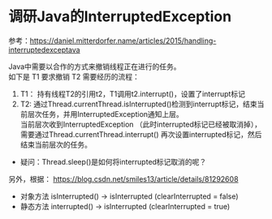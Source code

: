 # 调研Java的InterruptedException
参考：https://daniel.mitterdorfer.name/articles/2015/handling-interruptedexceptava

Java中需要以合作的方式来撤销线程正在进行的任务。  
如下是 T1 要求撤销 T2 需要经历的流程：
 1. T1： 持有线程T2的引用t2，T1调用t2.interrupt()，设置了interrupt标记
 1. T2: 通过Thread.currentThread.isInterrupted()检测到interrupt标记，结束当前层次任务，并用InterruptedException通知上层。  
当前层次收到InterruptedException （此时interrupted标记已经被取消掉），需要通过Thread.currentThread.interrupt() 再次设置interrupted标记，然后结束当前层次的任务。
 
* 疑问：Thread.sleep()是如何将interrupted标记取消的呢？

另外，根据： https://blog.csdn.net/smiles13/article/details/81292608
* 对象方法 isInterrupted() -> isInterrupted (clearInterrupted = false)
* 静态方法 interrupted() -> isInterrupted (clearInterrupted = true)
